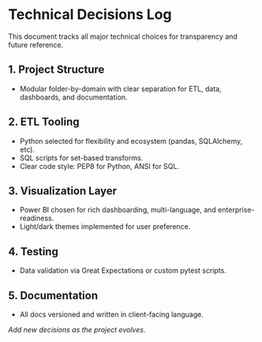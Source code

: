 # Technical Decisions Log

This document tracks all major technical choices for transparency and future reference.

## 1. Project Structure
- Modular folder-by-domain with clear separation for ETL, data, dashboards, and documentation.

## 2. ETL Tooling
- Python selected for flexibility and ecosystem (pandas, SQLAlchemy, etc).
- SQL scripts for set-based transforms.
- Clear code style: PEP8 for Python, ANSI for SQL.

## 3. Visualization Layer
- Power BI chosen for rich dashboarding, multi-language, and enterprise-readiness.
- Light/dark themes implemented for user preference.

## 4. Testing
- Data validation via Great Expectations or custom pytest scripts.

## 5. Documentation
- All docs versioned and written in client-facing language.

*Add new decisions as the project evolves.*